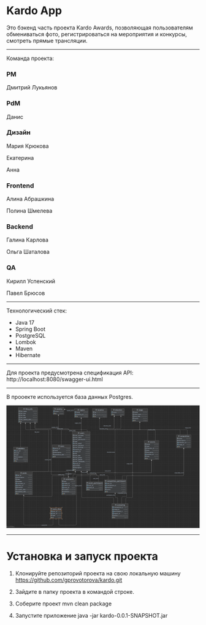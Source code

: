# Kardo App

Это бэкенд часть проекта Kardo Awards, позволяющая пользователям обмениваться фото, регистрироваться на мероприятия и конкурсы, смотреть прямые трансляции.
____
Команда проекта:

### PM
Дмитрий Лукьянов

### PdM
Данис

### Дизайн
Мария Крюкова

Екатерина

Анна

### Frontend
Алина Абрашкина

Полина Шмелева

### Backend
Галина Карлова

Ольга Шаталова

### QA
Кирилл Успенский

Павел Брюсов

____
Технологический стек:
* Java 17
* Spring Boot
* PostgreSQL
* Lombok
* Maven
* Hibernate
____

Для проекта предусмотрена спецификация API: http://localhost:8080/swagger-ui.html
____

В прооекте используется база данных Postgres.

![Схема БД](schema.png)
____
# Установка и запуск проекта
1. Клонируйте репозиторий проекта на свою локальную машину
   https://github.com/gprovotorova/kardo.git

2. Зайдите в папку проекта в командой строке.

3. Соберите проект
   mvn clean package

5. Запустите приложение
   java -jar kardo-0.0.1-SNAPSHOT.jar